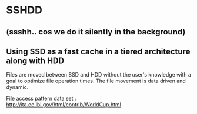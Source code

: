 # SSHDD
## (ssshh.. cos we do it silently in the background)
## Using SSD as a fast cache in a tiered architecture along with HDD
Files are moved between SSD and HDD without the user's knowledge with a goal to optimize file operation times.
The file movement is data driven and dynamic.

File access pattern data set : http://ita.ee.lbl.gov/html/contrib/WorldCup.html